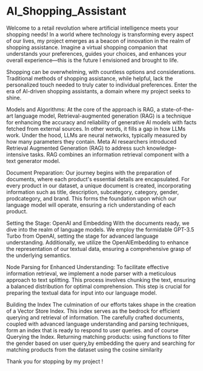 # AI_Shopping_Assistant
Welcome to a retail revolution where artificial intelligence meets your shopping needs! In a world where technology is transforming every aspect of our lives, my project emerges as a beacon of innovation in the realm of shopping assistance. Imagine a virtual shopping companion that understands your preferences, guides your choices, and enhances your overall experience—this is the future I envisioned and brought to life.

Shopping can be overwhelming, with countless options and considerations. Traditional methods of shopping assistance, while helpful, lack the personalized touch needed to truly cater to individual preferences. Enter the era of AI-driven shopping assistants, a domain where my project seeks to shine.

Models and Algorithms: At the core of the approach is RAG, a state-of-the-art language model, Retrieval-augmented generation (RAG) is a technique for enhancing the accuracy and reliability of generative Al models with facts fetched from external sources. In other words, it fills a gap in how LLMs work. Under the hood, LLMs are neural networks, typically measured by how many parameters they contain. Meta Al researchers introduced Retrieval Augmented Generation (RAG) to address such knowledge-intensive tasks. RAG combines an information retrieval component with a text generator model.

Document Preparation: Our journey begins with the preparation of documents, where each product's essential details are encapsulated. For every product in our dataset, a unique document is created, incorporating information such as title, description, subcategory, category, gender, prodcategory, and brand. This forms the foundation upon which our language model will operate, ensuring a rich understanding of each product.

Setting the Stage: OpenAI and Embedding With the documents ready, we dive into the realm of language models. We employ the formidable GPT-3.5 Turbo from OpenAI, setting the stage for advanced language understanding. Additionally, we utilize the OpenAIEmbedding to enhance the representation of our textual data, ensuring a comprehensive grasp of the underlying semantics.

Node Parsing for Enhanced Understanding: To facilitate effective information retrieval, we implement a node parser with a meticulous approach to text splitting. This process involves chunking the text, ensuring a balanced distribution for optimal comprehension. This step is crucial for preparing the textual data for input into our language model.

Building the Index The culmination of our efforts takes shape in the creation of a Vector Store Index. This index serves as the bedrock for efficient querying and retrieval of information. The carefully crafted documents, coupled with advanced language understanding and parsing techniques, form an index that is ready to respond to user queries. and of course Querying the Index. Returning matching products: using functions to filter the gender based on user query,by embedding the query and searching for matching products from the dataset using the cosine similarity

Thank you for stopping by my project !
